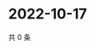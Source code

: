 # 2022-10-17

共 0 条

<!-- BEGIN WEIBO -->
<!-- 最后更新时间 Mon Oct 17 2022 06:18:14 GMT+0800 (China Standard Time) -->

<!-- END WEIBO -->
